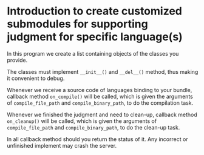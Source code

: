 # Introduction to create customized submodules for supporting judgment for specific language(s)

In this program we create a list containing objects of the classes you provide.

The classes must implement `__init__()` and `__del__()` method, thus making it convenient to debug.

Whenever we receive a source code of languages binding to your bundle, callback method `on_compile()` will be called, which is given the arguments of `compile_file_path` and `compile_binary_path`, to do the compilation task.

Whenever we finished the judgment and need to clean-up, callback method `on_cleanup()` will be called, which is given the arguments of `compile_file_path` and `compile_binary_path`, to do the clean-up task.

In all callback method should you return the status of it. Any incorrect or unfinished implement may crash the server.
